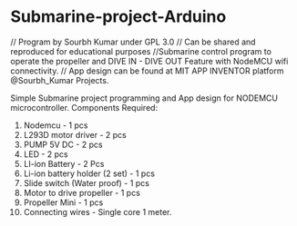 # Submarine-project-Arduino
// Program by Sourbh Kumar under GPL 3.0 
// Can be shared and reproduced for educational purposes //Submarine control program to operate the propeller and DIVE IN - DIVE OUT Feature with NodeMCU wifi connectivity. 
// App design can be found at MIT APP INVENTOR platform @Sourbh_Kumar Projects.


Simple Submarine project programming and App design for NODEMCU microcontroller.
Components Required:
1. Nodemcu - 1 pcs
2. L293D motor driver - 2 pcs
3. PUMP 5V DC - 2 pcs
4. LED - 2 pcs
5. LI-ion Battery - 2 Pcs
6. Li-ion battery holder (2 set) - 1 pcs
7. Slide switch (Water proof) - 1 pcs
8. Motor to drive propeller - 1 pcs
9. Propeller Mini - 1 pcs
10. Connecting wires - Single core 1 meter.

